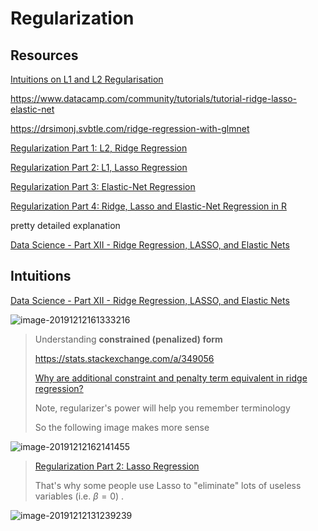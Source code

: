 # Regularization

## Resources

[Intuitions on L1 and L2 Regularisation](https://towardsdatascience.com/intuitions-on-l1-and-l2-regularisation-235f2db4c261)

https://www.datacamp.com/community/tutorials/tutorial-ridge-lasso-elastic-net

https://drsimonj.svbtle.com/ridge-regression-with-glmnet



[Regularization Part 1: L2, Ridge Regression](https://youtu.be/Q81RR3yKn30)

[Regularization Part 2: L1, Lasso Regression](https://youtu.be/NGf0voTMlcs)

[Regularization Part 3: Elastic-Net Regression](https://youtu.be/1dKRdX9bfIo)

[Regularization Part 4: Ridge, Lasso and Elastic-Net Regression in R](https://youtu.be/ctmNq7FgbvI)

pretty detailed explanation

[Data Science - Part XII - Ridge Regression, LASSO, and Elastic Nets](https://www.youtube.com/watch?v=ipb2MhSRGdw)



## Intuitions

[Data Science - Part XII - Ridge Regression, LASSO, and Elastic Nets](https://www.youtube.com/watch?v=ipb2MhSRGdw)

![image-20191212161333216](https://github.com/LuchaoQi/Machine-Learning/blob/master/regularization/image-20191212161333216.png?raw=true)

> Understanding **constrained (penalized) form**
>
> https://stats.stackexchange.com/a/349056 
>
> [Why are additional constraint and penalty term equivalent in ridge regression?](https://math.stackexchange.com/questions/335306/why-are-additional-constraint-and-penalty-term-equivalent-in-ridge-regression)
>
> Note, regularizer's power will help you remember terminology
>
> So the following image makes more sense

![image-20191212162141455](https://github.com/LuchaoQi/Machine-Learning/blob/master/regularization/image-20191212162141455.png?raw=true)

> [Regularization Part 2: Lasso Regression](https://www.youtube.com/watch?v=NGf0voTMlcs&feature=youtu.be)
>
> That's why some people use Lasso to "eliminate" lots of useless variables (i.e. $\beta = 0$) .

![image-20191212131239239](https://github.com/LuchaoQi/Machine-Learning/blob/master/regularization/image-20191212131239239.png?raw=true)

